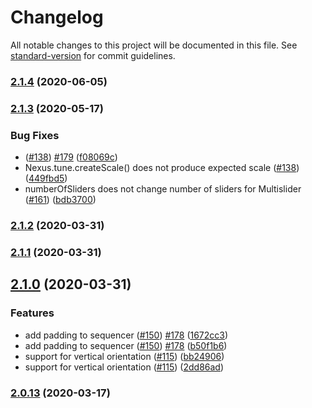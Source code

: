 # Changelog

All notable changes to this project will be documented in this file. See [standard-version](https://github.com/conventional-changelog/standard-version) for commit guidelines.

### [2.1.4](https://github.com/nexus-js/ui/compare/v2.1.3...v2.1.4) (2020-06-05)

### [2.1.3](https://github.com/nexus-js/ui/compare/v2.1.2...v2.1.3) (2020-05-17)


### Bug Fixes

* ([#138](https://github.com/nexus-js/ui/issues/138)) [#179](https://github.com/nexus-js/ui/issues/179) ([f08069c](https://github.com/nexus-js/ui/commit/f08069c1473b783dd802b1291cc02863e8b6a997))
* Nexus.tune.createScale() does not produce expected scale ([#138](https://github.com/nexus-js/ui/issues/138)) ([449fbd5](https://github.com/nexus-js/ui/commit/449fbd5be320bc63bd6f385b2fe6ee33b8a18d85))
* numberOfSliders does not change number of sliders for Multislider ([#161](https://github.com/nexus-js/ui/issues/161)) ([bdb3700](https://github.com/nexus-js/ui/commit/bdb370014a3a2d01f485adaa87632b38eb23dd92))

### [2.1.2](https://github.com/nexus-js/ui/compare/v2.1.1...v2.1.2) (2020-03-31)

### [2.1.1](https://github.com/nexus-js/ui/compare/v2.1.0...v2.1.1) (2020-03-31)

## [2.1.0](https://github.com/nexus-js/ui/compare/v2.0.13...v2.1.0) (2020-03-31)


### Features

* add padding to sequencer ([#150](https://github.com/nexus-js/ui/issues/150)) [#178](https://github.com/nexus-js/ui/issues/178) ([1672cc3](https://github.com/nexus-js/ui/commit/1672cc36c57cc2c2531c01121b0226a918473307))
* add padding to sequencer ([#150](https://github.com/nexus-js/ui/issues/150)) [#178](https://github.com/nexus-js/ui/issues/178) ([b50f1b6](https://github.com/nexus-js/ui/commit/b50f1b6940296befeb995364a6654c682fdb66e7))
* support for vertical orientation ([#115](https://github.com/nexus-js/ui/issues/115)) ([bb24906](https://github.com/nexus-js/ui/commit/bb24906be84e343fb1168c9cac1e893375670439))
* support for vertical orientation ([#115](https://github.com/nexus-js/ui/issues/115)) ([2dd86ad](https://github.com/nexus-js/ui/commit/2dd86ad45ba940483d018078a3b8283d5e916ae6))

### [2.0.13](https://github.com/nexus-js/ui/compare/v2.0.12...v2.0.13) (2020-03-17)
